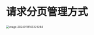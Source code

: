 # 请求分页管理方式

<img src="https://cvp.oss-cn-shanghai.aliyuncs.com/picgo/202401181433440.png" alt="image-20240118143323244" style="zoom:50%;" />

